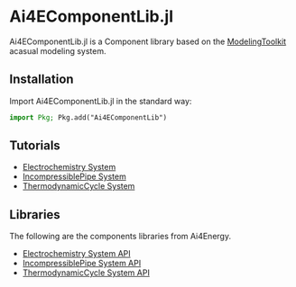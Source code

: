 # Ai4EComponentLib.jl

Ai4EComponentLib.jl is a Component library based on the [ModelingToolkit](https://mtk.sciml.ai/dev/) acasual modeling system.

## Installation

Import Ai4EComponentLib.jl in the standard way:

```julia
import Pkg; Pkg.add("Ai4EComponentLib")
```

## Tutorials

* [Electrochemistry System](https://ai4energy.github.io/Ai4EComponentLib.jl/dev/tutorials/Electrochemistry/)
* [IncompressiblePipe System](https://ai4energy.github.io/Ai4EComponentLib.jl/dev/tutorials/IncompressiblePipe/)
* [ThermodynamicCycle System](https://ai4energy.github.io/Ai4EComponentLib.jl/dev/tutorials/ThermodynamicCycle/)

## Libraries

The following are the components libraries from Ai4Energy.

* [Electrochemistry System API](https://ai4energy.github.io/Ai4EComponentLib.jl/dev/API/ElectrochemistryAPI/)
* [IncompressiblePipe System API](https://ai4energy.github.io/Ai4EComponentLib.jl/dev/API/IncompressiblePipeAPI/)
* [ThermodynamicCycle System API](https://ai4energy.github.io/Ai4EComponentLib.jl/dev/API/ThermodynamicCycleAPI/)

